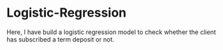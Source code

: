 # Logistic-Regression
Here, I have build a logistic regression model to check whether the client has subscribed a term deposit or not.
